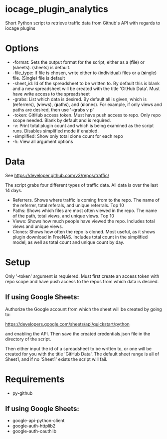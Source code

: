 # iocage_plugin_analytics
Short Python script to retrieve traffic data from Github's API with regards to iocage plugins

# Options
* -format: Sets the output format for the script, either as a (**f**ile) or (**s**heets). (sheets) is default.
* -file_type: If file is chosen, write either to (**i**ndividual) files or a (**s**ingle) file. (Single) file is default
* -sheet_id: Id of the spreadsheet to be written to. By default this is blank and a new spreadsheet will be created with the title 'GitHub Data'. Must have write access to the spreadsheet
* -grabs: List which data is desired. By default all is given, which is (**r**eferrers), (**v**iews), (**p**aths), and (**c**lones). For example, if only views and paths are desired, then use '-grabs v p'
* -token: GitHub access token. Must have push access to repo. Only repo scope needed. Blank by default and is required.
* -v: Print total plugin count and which is being examined as the script runs. Disables simplified mode if enabled.
* -simplified: Show only total clone count for each repo
* -h: View all argument options

# Data
See https://developer.github.com/v3/repos/traffic/

The script grabs four different types of traffic data. All data is over the last 14 days.
* Referrers. Shows where traffic is coming from to the repo. The name of the referrer, total referals, and unique referrals. Top 10
* Paths: Shows which files are most often viewed in the repo. The name of the path, total views, and unique views. Top 10
* Views: Shows how much people have viewed the repo. Includes total views and unique views.
* Clones: Shows how often the repo is cloned. Most useful, as it shows plugin download in FreeNAS. Includes total count in the simplified model, as well as total count and unique count by day.

# Setup
Only '-token' argument is requiered. Must first create an access token with repo scope and have push access to the repos from which data is desired.

## If using Google Sheets:

Authorize the Google account from which the sheet will be created by going to:

https://developers.google.com/sheets/api/quickstart/python

and enabling the API. Then save the created credentials.json file in the directory of the script.

Then either input the id of a spreadsheet to be written to, or one will be created for you with the title 'GitHub Data'. The default sheet range is all of Sheet1, and if no 'Sheet1' exists the script will fail.

# Requirements
* py-github

## If using Google Sheets:

* google-api-python-client
* google-auth-httplib2
* google-auth-oauthlib
